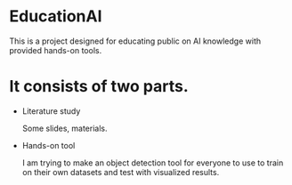 # EducationAI
This is a project designed for educating public on AI knowledge with provided hands-on tools.

# It consists of two parts.
* Literature study

	Some slides, materials.
	
* Hands-on tool

	I am trying to make an object detection tool for everyone to use to train on their own datasets and test with visualized results.
